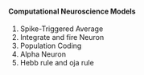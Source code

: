 #### Computational Neuroscience Models

1. Spike-Triggered Average
2. Integrate and fire Neuron
3. Population Coding
4. Alpha Neuron
5. Hebb rule and oja rule